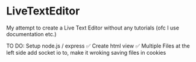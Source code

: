 # LiveTextEditor

My attempt to create a Live Text Editor without any  tutorials (ofc I use documentation etc.)

TO DO:
Setup node.js / express ✅
Create html view ✅
Multiple Files at the left side
add socket io to, make it wroking
saving files in cookies
